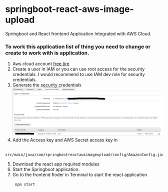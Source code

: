 
# springboot-react-aws-image-upload
 Springboot  and  React frontend Application Integrated with AWS Cloud.
### To work this application list of thing you need to change or create to work with is application.
1.	Aws cloud account [free tire](https://aws.amazon.com/free/?all-free-tier.sort-by=item.additionalFields.SortRank&all-free-tier.sort-order=asc)
2.	Create a user in IAM or you can use root access for the security credentials. I would recommend to use IAM dev role for security credentials.
3.	Generate the security credentials 
 ![ecurity credentials](https://github.com/sada498/springboot-reactapp-aws-image-upload/blob/master/src/main/resources/aws.png)
4.	Add the Access key and AWS Secret access key in
```
 src/main/java/com/springbootreactawsimageupload/config/AmazonConfig.java
 ```
5.	Download the react app required modules
6.	Start the Springboot application.
7.	Go to the frontend floder in Terminal to start the react application
    ```
     npm start 
     ```
